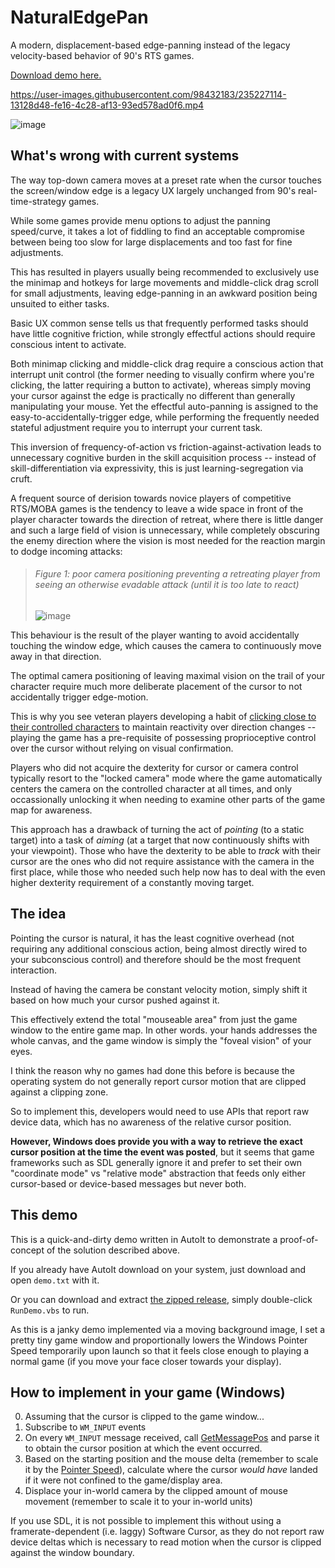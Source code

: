 # NaturalEdgePan

A modern, displacement-based edge-panning instead of the legacy velocity-based behavior of 90's RTS games. 

[Download demo here.](https://github.com/EsportToys/NaturalEdgePan/releases)

https://user-images.githubusercontent.com/98432183/235227114-13128d48-fe16-4c28-af13-93ed578ad0f6.mp4

![image](https://user-images.githubusercontent.com/98432183/235364466-d2537e0d-2602-4b69-80bf-1559104d6ba6.png)


## What's wrong with current systems

The way top-down camera moves at a preset rate when the cursor touches the screen/window edge is a legacy UX largely unchanged from 90's real-time-strategy games.

While some games provide menu options to adjust the panning speed/curve, it takes a lot of fiddling to find an acceptable compromise between being too slow for large displacements and too fast for fine adjustments.

This has resulted in players usually being recommended to exclusively use the minimap and hotkeys for large movements and middle-click drag scroll for small adjustments, leaving edge-panning in an awkward position being unsuited to either tasks.

Basic UX common sense tells us that frequently performed tasks should have little cognitive friction, while strongly effectful actions should require conscious intent to activate. 

Both minimap clicking and middle-click drag require a conscious action that interrupt unit control (the former needing to visually confirm where you're clicking, the latter requiring a button to activate), whereas simply moving your cursor against the edge is practically no different than generally manipulating your mouse. Yet the effectful auto-panning is assigned to the easy-to-accidentally-trigger edge, while performing the frequently needed stateful adjustment require you to interrupt your current task.

This inversion of frequency-of-action vs friction-against-activation leads to unnecessary cognitive burden in the skill acquisition process -- instead of skill-differentiation via expressivity, this is just learning-segregation via cruft.

A frequent source of derision towards novice players of competitive RTS/MOBA games is the tendency to leave a wide space in front of the player character towards the direction of retreat, where there is little danger and such a large field of vision is unnecessary, while completely obscuring the enemy direction where the vision is most needed for the reaction margin to dodge incoming attacks:

> ###### Figure 1: poor camera positioning preventing a retreating player from seeing an otherwise evadable attack (until it is too late to react)
> ![image](https://user-images.githubusercontent.com/98432183/235234325-0ca258af-5085-4b7d-95f4-6361ed218508.png)

This behaviour is the result of the player wanting to avoid accidentally touching the window edge, which causes the camera to continuously move away in that direction.

The optimal camera positioning of leaving maximal vision on the trail of your character require much more deliberate placement of the cursor to not accidentally trigger edge-motion. 

This is why you see veteran players developing a habit of [clicking close to their controlled characters](https://youtu.be/9rTX4x7e9LE&t=378s) to maintain reactivity over direction changes -- playing the game has a pre-requisite of possessing proprioceptive control over the cursor without relying on visual confirmation.

Players who did not acquire the dexterity for cursor or camera control typically resort to the "locked camera" mode where the game automatically centers the camera on the controlled character at all times, and only occassionally unlocking it when needing to examine other parts of the game map for awareness.

This approach has a drawback of turning the act of _pointing_ (to a static target) into a task of _aiming_ (at a target that now continuously shifts with your viewpoint). Those who have the dexterity to be able to _track_ with their cursor are the ones who did not require assistance with the camera in the first place, while those who needed such help now has to deal with the even higher dexterity requirement of a constantly moving target.

## The idea

Pointing the cursor is natural, it has the least cognitive overhead (not requiring any additional conscious action, being almost directly wired to your subconscious control) and therefore should be the most frequent interaction.

Instead of having the camera be constant velocity motion, simply shift it based on how much your cursor pushed against it.

This effectively extend the total "mouseable area" from just the game window to the entire game map. In other words. your hands addresses the whole canvas, and the game window is simply the "foveal vision" of your eyes.

I think the reason why no games had done this before is because the operating system do not generally report cursor motion that are clipped against a clipping zone. 

So to implement this, developers would need to use APIs that report raw device data, which has no awareness of the relative cursor position.

**However, Windows does provide you with a way to retrieve the exact cursor position at the time the event was posted**, but it seems that game frameworks such as SDL generally ignore it and prefer to set their own "coordinate mode" vs "relative mode" abstraction that feeds only either cursor-based or device-based messages but never both.

## This demo

This is a quick-and-dirty demo written in AutoIt to demonstrate a proof-of-concept of the solution described above.

If you already have AutoIt download on your system, just download and open `demo.txt` with it.

Or you can download and extract [the zipped release](https://github.com/EsportToys/NaturalEdgePan/releases), simply double-click `RunDemo.vbs` to run.

As this is a janky demo implemented via a moving background image, I set a pretty tiny game window and proportionally lowers the Windows Pointer Speed temporarily upon launch so that it feels close enough to playing a normal game (if you move your face closer towards your display).

## How to implement in your game (Windows)

0. Assuming that the cursor is clipped to the game window...
1. Subscribe to `WM_INPUT` events
2. On every `WM_INPUT` message received, call [GetMessagePos](https://learn.microsoft.com/en-us/windows/win32/api/winuser/nf-winuser-getmessagepos) and parse it to obtain the cursor position at which the event occurred.
3. Based on the starting position and the mouse delta (remember to scale it by the [Pointer Speed](https://github.com/EsportToys/MouseTray)), calculate where the cursor _would have_ landed if it were not confined to the game/display area.
4. Displace your in-world camera by the clipped amount of mouse movement (remember to scale it to your in-world units)

If you use SDL, it is not possible to implement this without using a framerate-dependent (i.e. laggy) Software Cursor, as they do not report raw device deltas which is necessary to read motion when the cursor is clipped against the window boundary.
